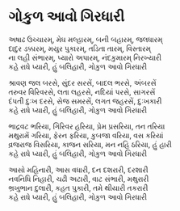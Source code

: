 # ગોકુળ આવો ગિરધારી

અષાઢ ઉચ્ચારમ્, મેઘ મલ્હારમ્, બની બહારમ્, જલધારમ્  
દાદુર ડક્કારમ્, મયુર પુકારમ્, તડિતા તારમ્, વિસ્તારમ્  
ના લહી સંભારમ્, પ્યારો અપારમ્, નંદકુમારમ્ નિરખ્યારી  
કહે રાધે પ્યારી, હું બલિહારી, ગોકુળ આવો ગિરધારી  

શ્રાવણ જલ બરસે, સુંદર સરસેં, બાદલ ભરસે, અંબરસેં  
તરુવર વિરિવરસે, લતા લહરસે, નદિયાં પરસે, સાગરસેં  
દંપતી દુઃખ દરસે, સેજ સમરસેં, લગત જહરસેં, દુઃખકારી  
કહે રાધે પ્યારી, હું બલિહારી, ગોકુળ આવો ગિરધારી  

ભાદ્રવટ ભરિયા, ગિરિવર હરિયા, પ્રેમ પ્રસરિયા, તન તરિયા  
મથુરામેં ગરિયા, ફેરન ફરિયા, કુબજા વરિયા, વસ કરિયાં  
વ્રજરાજ વિસરિયા, કાજન સરિયા, મન નહિ ઠરિયા, હું હારી  
કહે રાધે પ્યારી, હું બલિહારી, ગોકુળ આવો ગિરધારી  

આસો મહિનારી, આસ વધારી, દન દશરારી, દરશારી  
નવનિધિ નિહારી, ચઢી અટારી, વાટ સંભારી, મથુરારી  
ભ્રખુભાન દુલારી, કહત પુકારી, તમે થીયારી તકરારી  
કહે રાધે પ્યારી, હું બલિહારી, ગોકુળ આવો ગિરધારી  
